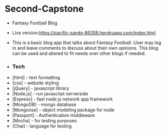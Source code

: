 # Second-Capstone
- Fantasy Football Blog

- Live version:https://pacific-sands-86358.herokuapp.com/index.html

- This is a basic blog app that talks about Fantasy Football. User may log in and leave comments to discuss about their own opinions. This
  blog can be used and altered to fit needs over other blogs if needed.

- ### Tech

* [html] - text formatting
* [css] - website styling
* [jQuery] - javascript library
* [Node.js] - run javascript serverside
* [Express] - fast node.js network app framework
* [MongoDB] - mongo database
* [Mongoose] - object modeling package for node
* [Passport] - Authentication middleware
* [Mocha] - for testing purposes
* [Chai] - language for testing

